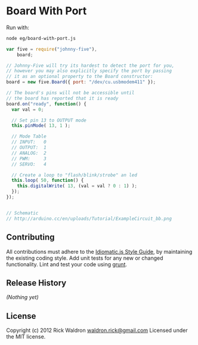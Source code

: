 # Board With Port

Run with:
```bash
node eg/board-with-port.js
```


```javascript
var five = require("johnny-five"),
    board;

// Johnny-Five will try its hardest to detect the port for you,
// however you may also explicitly specify the port by passing
// it as an optional property to the Board constructor:
board = new five.Board({ port: "/dev/cu.usbmodem411" });

// The board's pins will not be accessible until
// the board has reported that it is ready
board.on("ready", function() {
  var val = 0;

  // Set pin 13 to OUTPUT mode
  this.pinMode( 13, 1 );

  // Mode Table
  // INPUT:   0
  // OUTPUT:  1
  // ANALOG:  2
  // PWM:     3
  // SERVO:   4

  // Create a loop to "flash/blink/strobe" an led
  this.loop( 50, function() {
    this.digitalWrite( 13, (val = val ? 0 : 1) );
  });
});


// Schematic
// http://arduino.cc/en/uploads/Tutorial/ExampleCircuit_bb.png

```













## Contributing
All contributions must adhere to the [Idiomatic.js Style Guide](https://github.com/rwldrn/idiomatic.js),
by maintaining the existing coding style. Add unit tests for any new or changed functionality. Lint and test your code using [grunt](https://github.com/cowboy/grunt).

## Release History
_(Nothing yet)_

## License
Copyright (c) 2012 Rick Waldron <waldron.rick@gmail.com>
Licensed under the MIT license.

